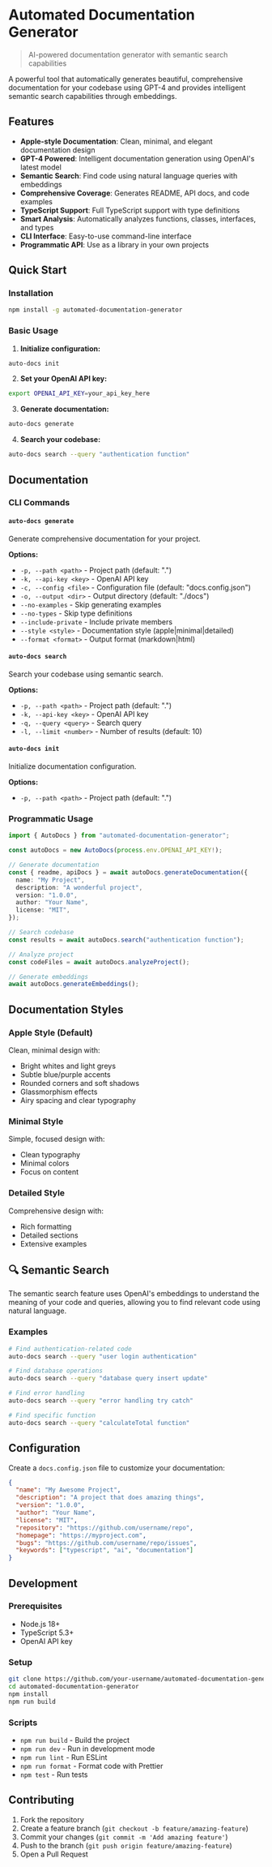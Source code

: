 #  Automated Documentation Generator

> AI-powered documentation generator with semantic search capabilities

A powerful tool that automatically generates beautiful, comprehensive documentation for your codebase using GPT-4 and provides intelligent semantic search capabilities through embeddings.

##  Features

-  **Apple-style Documentation**: Clean, minimal, and elegant documentation design
-  **GPT-4 Powered**: Intelligent documentation generation using OpenAI's latest model
-  **Semantic Search**: Find code using natural language queries with embeddings
-  **Comprehensive Coverage**: Generates README, API docs, and code examples
-  **TypeScript Support**: Full TypeScript support with type definitions
-  **Smart Analysis**: Automatically analyzes functions, classes, interfaces, and types
-  **CLI Interface**: Easy-to-use command-line interface
-  **Programmatic API**: Use as a library in your own projects

##  Quick Start

### Installation

```bash
npm install -g automated-documentation-generator
```

### Basic Usage

1. **Initialize configuration:**
```bash
auto-docs init
```

2. **Set your OpenAI API key:**
```bash
export OPENAI_API_KEY=your_api_key_here
```

3. **Generate documentation:**
```bash
auto-docs generate
```

4. **Search your codebase:**
```bash
auto-docs search --query "authentication function"
```

##  Documentation

### CLI Commands

#### `auto-docs generate`
Generate comprehensive documentation for your project.

**Options:**
- `-p, --path <path>` - Project path (default: ".")
- `-k, --api-key <key>` - OpenAI API key
- `-c, --config <file>` - Configuration file (default: "docs.config.json")
- `-o, --output <dir>` - Output directory (default: "./docs")
- `--no-examples` - Skip generating examples
- `--no-types` - Skip type definitions
- `--include-private` - Include private members
- `--style <style>` - Documentation style (apple|minimal|detailed)
- `--format <format>` - Output format (markdown|html)

#### `auto-docs search`
Search your codebase using semantic search.

**Options:**
- `-p, --path <path>` - Project path (default: ".")
- `-k, --api-key <key>` - OpenAI API key
- `-q, --query <query>` - Search query
- `-l, --limit <number>` - Number of results (default: 10)

#### `auto-docs init`
Initialize documentation configuration.

**Options:**
- `-p, --path <path>` - Project path (default: ".")

### Programmatic Usage

```typescript
import { AutoDocs } from "automated-documentation-generator";

const autoDocs = new AutoDocs(process.env.OPENAI_API_KEY!);

// Generate documentation
const { readme, apiDocs } = await autoDocs.generateDocumentation({
  name: "My Project",
  description: "A wonderful project",
  version: "1.0.0",
  author: "Your Name",
  license: "MIT",
});

// Search codebase
const results = await autoDocs.search("authentication function");

// Analyze project
const codeFiles = await autoDocs.analyzeProject();

// Generate embeddings
await autoDocs.generateEmbeddings();
```

##  Documentation Styles

### Apple Style (Default)
Clean, minimal design with:
- Bright whites and light greys
- Subtle blue/purple accents
- Rounded corners and soft shadows
- Glassmorphism effects
- Airy spacing and clear typography

### Minimal Style
Simple, focused design with:
- Clean typography
- Minimal colors
- Focus on content

### Detailed Style
Comprehensive design with:
- Rich formatting
- Detailed sections
- Extensive examples

## 🔍 Semantic Search

The semantic search feature uses OpenAI's embeddings to understand the meaning of your code and queries, allowing you to find relevant code using natural language.

### Examples

```bash
# Find authentication-related code
auto-docs search --query "user login authentication"

# Find database operations
auto-docs search --query "database query insert update"

# Find error handling
auto-docs search --query "error handling try catch"

# Find specific function
auto-docs search --query "calculateTotal function"
```

##  Configuration

Create a `docs.config.json` file to customize your documentation:

```json
{
  "name": "My Awesome Project",
  "description": "A project that does amazing things",
  "version": "1.0.0",
  "author": "Your Name",
  "license": "MIT",
  "repository": "https://github.com/username/repo",
  "homepage": "https://myproject.com",
  "bugs": "https://github.com/username/repo/issues",
  "keywords": ["typescript", "ai", "documentation"]
}
```

##  Development

### Prerequisites
- Node.js 18+
- TypeScript 5.3+
- OpenAI API key

### Setup
```bash
git clone https://github.com/your-username/automated-documentation-generator
cd automated-documentation-generator
npm install
npm run build
```

### Scripts
- `npm run build` - Build the project
- `npm run dev` - Run in development mode
- `npm run lint` - Run ESLint
- `npm run format` - Format code with Prettier
- `npm test` - Run tests

##  Contributing

1. Fork the repository
2. Create a feature branch (`git checkout -b feature/amazing-feature`)
3. Commit your changes (`git commit -m 'Add amazing feature'`)
4. Push to the branch (`git push origin feature/amazing-feature`)
5. Open a Pull Request
